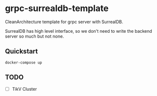 # grpc-surrealdb-template
CleanArchitecture template for grpc server with SurrealDB.

SurrealDB has high level interface, so we don't need to write the backend server so much but not none.

## Quickstart
```
docker-compose up
```

## TODO
 - [ ] TikV Cluster
